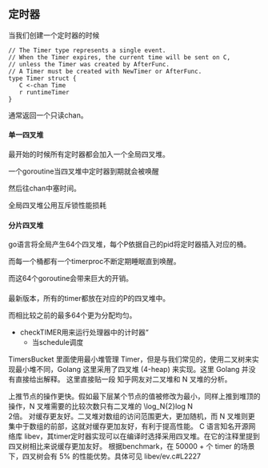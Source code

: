 ## 定时器

当我们创建一个定时器的时候

```
// The Timer type represents a single event.
// When the Timer expires, the current time will be sent on C,
// unless the Timer was created by AfterFunc.
// A Timer must be created with NewTimer or AfterFunc.
type Timer struct {
   C <-chan Time
   r runtimeTimer
}
```

通常返回一个只读chan。

#### 单一四叉堆

最开始的时候所有定时器都会加入一个全局四叉堆。

一个goroutine当四叉堆中定时器到期就会被唤醒

然后往chan中塞时间。



全局四叉堆公用互斥锁性能损耗

#### 分片四叉堆

go语言将全局产生64个四叉堆，每个P依据自己的pid将定时器插入对应的桶。

而每一个桶都有一个timerproc不断定期睡眠直到唤醒。

而这64个goroutine会带来巨大的开销。

#### 

最新版本，所有的timer都放在对应的P的四叉堆中。

而相比较之前的最多64个更为分配均匀。



- checkTIMER用来运行处理器中的计时器“
  - 当schedule调度

TimersBucket 里面使用最小堆管理 Timer，但是与我们常见的，使用二叉树来实现最小堆不同，Golang 这里采用了四叉堆 (4-heap) 来实现。这里 Golang 并没有直接给出解释。
这里直接贴一段 知乎网友对二叉堆和 N 叉堆的分析。

上推节点的操作更快。假如最下层某个节点的值被修改为最小，同样上推到堆顶的操作，N 叉堆需要的比较次数只有二叉堆的 \log_N{2}log 
N
​	
 2倍。
对缓存更友好。二叉堆对数组的访问范围更大，更加随机，而 N 叉堆则更集中于数组的前部，这就对缓存更加友好，有利于提高性能。
C 语言知名开源网络库 libev，其timer定时器实现可以在编译时选择采用四叉堆。在它的注释里提到四叉树相比来说缓存更加友好。 根据benchmark，在 50000 + 个 timer 的场景下，四叉树会有 5% 的性能优势。具体可见 libev/ev.c#L2227